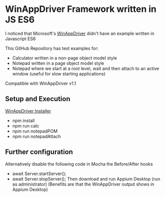 # WinAppDriver Framework written in JS ES6
I noticed that Microsoft's [WinAppDriver](https://github.com/Microsoft/WinAppDriver) didn't have an example written in Javascript ES6 

This GitHub Repository has test examples for:
* Calculator written in a non-page object model style
* Notepad written in a page object model style
* Notepad where we start at a root level, wait and then attach to an active window (useful for slow starting applications)

Compatible with WinAppDriver v1.1

## Setup and Execution
[WinAppDriver Installer](https://github.com/Microsoft/WinAppDriver#installing-and-running-windows-application-driver) 
* npm install 
* npm run calc  
* npm run notepadPOM
* npm run notepadAttach  

## Further configuration
Alternatively disable the following code in Mocha the Before/After hooks
* await Server.startServer();
* await Server.stopServer();
Then download and run Appium Desktop (run as administrator)
(Benefits are that the WinAppDriver output shows in Appium Desktop)